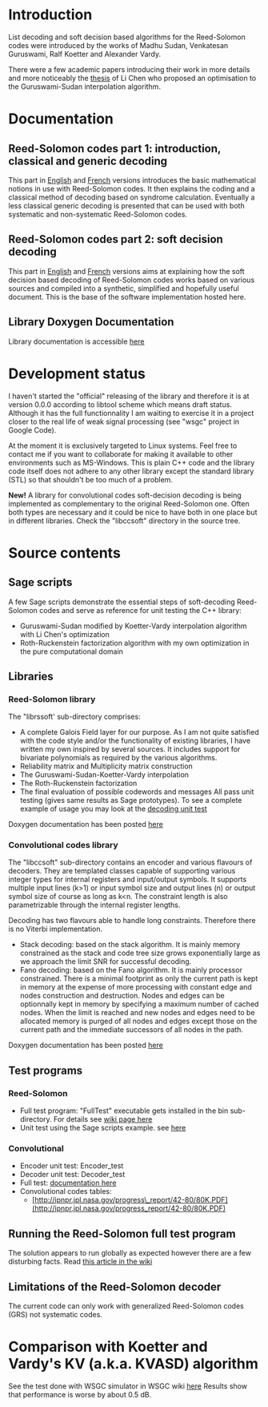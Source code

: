 

# Introduction #
List decoding and soft decision based algorithms for the Reed-Solomon codes were introduced by the works of Madhu Sudan, Venkatesan Guruswami, Ralf Koetter and Alexander Vardy.

There were a few academic papers introducing their work in more details and more noticeably the [thesis](http://sist.sysu.edu.cn/~chenli/Thesis%20(Li%20Chen).pdf) of Li Chen who proposed an optimisation to the Guruswami-Sudan interpolation algorithm.

# Documentation #
## Reed-Solomon codes part 1: introduction, classical and generic decoding ##
This part in [English](https://code.google.com/p/rssoft/downloads/detail?name=rs_part1_classical_decoding.en.pdf) and [French](https://code.google.com/p/rssoft/downloads/detail?name=rs_part1_classical_decoding.fr.pdf) versions introduces the basic mathematical notions in use with Reed-Solomon codes. It then explains the coding and a classical method of decoding based on syndrome calculation. Eventually a less classical generic decoding is presented that can be used with both systematic and non-systematic Reed-Solomon codes.
## Reed-Solomon codes part 2: soft decision decoding ##
This part in [English](https://code.google.com/p/rssoft/downloads/detail?name=rs_part2_soft_decoding.en.pdf) and [French](https://code.google.com/p/rssoft/downloads/detail?name=rs_part2_soft_decoding.fr.pdf) versions aims at explaining how the soft decision based decoding of Reed-Solomon codes works based on various sources and compiled into a synthetic, simplified and hopefully useful document. This is the base of the software implementation hosted here.
## Library Doxygen Documentation ##
Library documentation is accessible [here](http://f4exb.free.fr/rssoft/library/doc/html/index.html)

# Development status #
I haven't started the "official" releasing of the library and therefore it is at version 0.0.0 according to libtool scheme which means draft status. Although it has the full functionnality I am waiting to exercise it in a project closer to the real life of weak signal processing (see "wsgc" project in Google Code).

At the moment it is exclusively targeted to Linux systems. Feel free to contact me if you want to collaborate for making it available to other environments such as MS-Windows. This is plain C++ code and the library code itself does not adhere to any other library except the standard library (STL) so that shouldn't be too much of a problem.

**New!** A library for convolutional codes soft-decision decoding is being implemented as complementary to the original Reed-Solomon one. Often both types are necessary and it could be nice to have both in one place but in different libraries. Check the "libccsoft" directory in the source tree.

# Source contents #
## Sage scripts ##
A few Sage scripts demonstrate the essential steps of soft-decoding Reed-Solomon codes and serve as reference for unit testing the C++ library:
  * Guruswami-Sudan modified by Koetter-Vardy interpolation algorithm with Li Chen's optimization
  * Roth-Ruckenstein factorization algorithm with my own optimization in the pure computational domain

## Libraries ##
### Reed-Solomon library ###
The "librssoft' sub-directory comprises:
  * A complete Galois Field layer for our purpose. As I am not quite satisfied with the code style and/or the functionality of existing libraries, I have written my own inspired by several sources. It includes support for bivariate polynomials as required by the various algorithms.
  * Reliability matrix and Multiplicity matrix construction
  * The Guruswami-Sudan-Koetter-Vardy interpolation
  * The Roth-Ruckenstein factorization
  * The final evaluation of possible codewords and messages
All pass unit testing (gives same results as Sage prototypes).
To see a complete example of usage you may look at the [decoding unit test](https://code.google.com/p/rssoft/source/browse/library/src/Decode_UnitTest.cpp)

Doxygen documentation has been posted [here](http://f4exb.free.fr/rssoft/library/doc/html/index.html)

### Convolutional codes library ###
The "libccsoft" sub-directory contains an encoder and various flavours of decoders. They are templated classes capable of supporting various integer types for internal registers and input/output symbols. It supports multiple input lines (k>1) or input symbol size and output lines (n) or output symbol size of course as long as k<n. The constraint length is also parametrizable through the internal register lengths.

Decoding has two flavours able to handle long constraints. Therefore there is no Viterbi implementation.
  * Stack decoding: based on the stack algorithm. It is mainly memory constrained as the stack and code tree size grows exponentially large as we approach the limit SNR for successful decoding.
  * Fano decoding: based on the Fano algorithm. It is mainly processor constrained. There is a minimal footprint as only the current path is kept in memory at the expense of more processing with constant edge and nodes construction and destruction. Nodes and edges can be optionnally kept in memory by specifying a maximum number of cached nodes. When the limit is reached and new nodes and edges need to be allocated memory is purged of all nodes and edges except those on the current path and the immediate successors of all nodes in the path.

Doxygen documentation has been posted [here](http://f4exb.free.fr/ccsoft/library/doc/html/index.html)

## Test programs ##
### Reed-Solomon ###
  * Full test program: "FullTest" executable gets installed in the bin sub-directory. For details see [wiki page here](https://code.google.com/p/rssoft/wiki/FullTest_program)
  * Unit test using the Sage scripts example. see [here](https://code.google.com/p/rssoft/source/browse/library/src/Decode_UnitTest.cpp)

### Convolutional ###
  * Encoder unit test: Encoder\_test
  * Decoder unit test: Decoder\_test
  * Full test: [documentation here](https://code.google.com/p/rssoft/wiki/FullTest_ccsoft)
  * Convolutional codes tables:
    * [http://ipnpr.jpl.nasa.gov/progress\_report/42-80/80K.PDF](http://ipnpr.jpl.nasa.gov/progress_report/42-80/80K.PDF)

## Running the Reed-Solomon full test program ##

The solution appears to run globally as expected however there are a few disturbing facts. Read [this article in the wiki](https://code.google.com/p/rssoft/wiki/AFewObservations)

## Limitations of the Reed-Solomon decoder ##

The current code can only work with generalized Reed-Solomon codes (GRS) not systematic codes.

# Comparison with Koetter and Vardy's KV (a.k.a. KVASD) algorithm #

See the test done with WSGC simulator in WSGC wiki [here](https://code.google.com/p/wsgc/wiki/RSSoft_vs_KV)
Results show that performance is worse by about 0.5 dB.